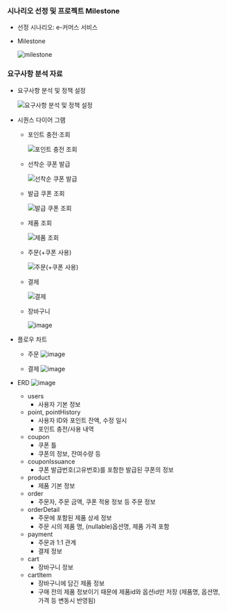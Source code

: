 ### 시나리오 선정 및 프로젝트 Milestone
- 선정 시나리오: e-커머스 서비스
- Milestone

  ![milestone](https://github.com/user-attachments/assets/d8ede9e9-be60-4d41-b6d9-7bf45cc772f7)

### 요구사항 분석 자료
- 요구사항 분석 및 정책 설정

    ![요구사항 분석 및 정책 설정](https://github.com/user-attachments/assets/634f440c-ebc0-40c2-aa7e-dc6ca70c2cee)
- 시퀀스 다이어 그램
  - 포인트 충전·조회

    ![포인트 충전 조회](https://github.com/user-attachments/assets/14832e26-ca54-4288-8d9a-95cb761e6bc6)
  - 선착순 쿠폰 발급
  
    ![선착순 쿠폰 발급](https://github.com/user-attachments/assets/7cff6d0d-d9e0-470d-b6ab-818b2fb94f5d)
  - 발급 쿠폰 조회
 
    ![발급 쿠폰 조회](https://github.com/user-attachments/assets/ab5cc4bf-a3b6-4c18-8d4c-abe8c84d5ded)
  - 제품 조회
 
    ![제품 조회](https://github.com/user-attachments/assets/26b5f77d-ef41-41dd-b7e7-127859a20b9f)

  - 주문(+쿠폰 사용)
 
    ![주문(+쿠폰 사용)](https://github.com/user-attachments/assets/75872ff6-f41d-46ba-93e3-071c604459eb)

  - 결제
 
    ![결제](https://github.com/user-attachments/assets/9e242a90-d005-4c27-a2fe-196722676256)

  - 장바구니
 
    ![image](https://github.com/user-attachments/assets/610c91e3-f80f-4282-98a8-304ed955277c)
 
- 플로우 차트
  - 주문
    ![image](https://github.com/user-attachments/assets/bd8ae13d-be20-4567-b34a-d0655e643105)

  - 결제
    ![image](https://github.com/user-attachments/assets/87214159-f976-454c-88a5-a2f636a766ae)

- ERD
  ![image](https://github.com/user-attachments/assets/c8def9e3-ff71-48e8-8e08-17a9bcf06665)

  - users
    - 사용자 기본 정보
  - point, pointHistory
    - 사용자 ID와 포인트 잔액, 수정 일시
    - 포인트 충전/사용 내역
  - coupon
    - 쿠폰 틀
    - 쿠폰의 정보, 잔여수량 등 
  - couponIssuance
    - 쿠폰 발급번호(고유번호)를 포함한 발급된 쿠폰의 정보
  - product
    - 제품 기본 정보
  - order
    - 주문자, 주문 금액, 쿠폰 적용 정보 등 주문 정보
  - orderDetail
    - 주문에 포함된 제품 상세 정보
    - 주문 시의 제품 명, (nullable)옵션명, 제품 가격 포함
  - payment
    - 주문과 1:1 관계
    - 결제 정보
  - cart
    - 장바구니 정보
  - cartItem
    - 장바구니에 담긴 제품 정보
    - 구매 전의 제품 정보이기 때문에 제품id와 옵션id만 저장
      (제품명, 옵션명, 가격 등 변동시 반영됨)
